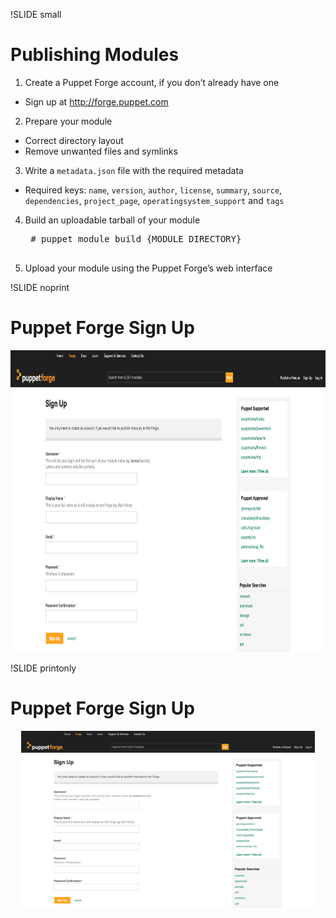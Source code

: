 !SLIDE small
# Publishing Modules

1. Create a Puppet Forge account, if you don’t already have one
 * Sign up at http://forge.puppet.com 

2. Prepare your module
 * Correct directory layout
 * Remove unwanted files and symlinks 

3. Write a `metadata.json` file with the required metadata
 * Required keys: `name`, `version`, `author`, `license`, `summary`, `source`, `dependencies`, `project_page`, `operatingsystem_support` and `tags`

4. Build an uploadable tarball of your module

    <pre>
    # puppet module build {MODULE DIRECTORY}
    </pre>

5. Upload your module using the Puppet Forge’s web interface


!SLIDE noprint
# Puppet Forge Sign Up

<center><img src="../_images/design/puppetforge_sign_up.png" style="width:800px;height:483px;" alt="Puppet Forge Sign Up"/></center>


!SLIDE printonly
# Puppet Forge Sign Up

<center><img src="../_images/design/puppetforge_sign_up.png" style="width:470px;height:284px;" alt="Puppet Forge Sign Up"/></center>
